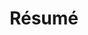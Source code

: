 ---
layout: cv
permalink: /cv/
title: Résumé
nav: true
nav_order: 2
cv_pdf: chakrabarty_resume.pdf
description:
toc:
  sidebar: left
---